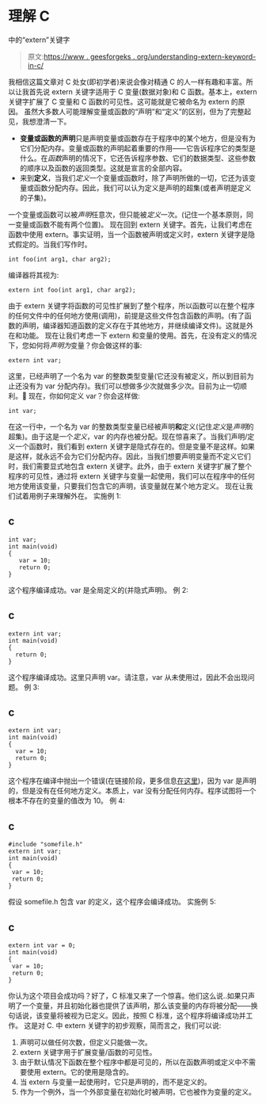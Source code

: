 # 理解 C

中的“extern”关键字

> 原文:[https://www . geesforgeks . org/understanding-extern-keyword-in-c/](https://www.geeksforgeeks.org/understanding-extern-keyword-in-c/)

我相信这篇文章对 C 处女(即初学者)来说会像对精通 C 的人一样有趣和丰富。所以让我首先说 extern 关键字适用于 C 变量(数据对象)和 C 函数。基本上，extern 关键字扩展了 C 变量和 C 函数的可见性。这可能就是它被命名为 extern 的原因。
虽然大多数人可能理解变量或函数的“声明”和“定义”的区别，但为了完整起见，我想澄清一下。

*   **变量或函数的声明**只是声明变量或函数存在于程序中的某个地方，但是没有为它们分配内存。变量或函数的声明起着重要的作用——它告诉程序它的类型是什么。在*函数*声明的情况下，它还告诉程序参数、它们的数据类型、这些参数的顺序以及函数的返回类型。这就是宣言的全部内容。
*   来到**定义**，当我们*定义*一个变量或函数时，除了声明所做的一切，它还为该变量或函数分配内存。因此，我们可以认为定义是声明的超集(或者声明是定义的子集)。

一个变量或函数可以被*声明*任意次，但只能被*定义*一次。(记住一个基本原则，同一变量或函数不能有两个位置)。
现在回到 extern 关键字。首先，让我们考虑在函数中使用 extern。事实证明，当一个函数被声明或定义时，extern 关键字是隐式假定的。当我们写作时。

```
int foo(int arg1, char arg2);

```

编译器将其视为:

```
extern int foo(int arg1, char arg2);

```

由于 extern 关键字将函数的可见性扩展到了整个程序，所以函数可以在整个程序的任何文件中的任何地方使用(调用)，前提是这些文件包含函数的声明。(有了函数的声明，编译器知道函数的定义存在于其他地方，并继续编译文件)。这就是外在和功能。
现在让我们考虑一下 extern 和变量的使用。首先，在没有定义的情况下，您如何将*声明为*变量？你会做这样的事:

```
extern int var;

```

这里，已经声明了一个名为 var 的整数类型变量(它还没有被定义，所以到目前为止还没有为 var 分配内存)。我们可以想做多少次就做多少次。目前为止一切顺利。🙂
现在，你如何定义 var？你会这样做:

```
int var;

```

在这一行中，一个名为 var 的整数类型变量已经被声明**和**定义(记住*定义*是*声明*的超集)。由于这是一个*定义*，var 的内存也被分配。现在惊喜来了。当我们声明/定义一个函数时，我们看到 extern 关键字是隐式存在的。但是变量不是这样。如果是这样，就永远不会为它们分配内存。因此，当我们想要声明变量而不定义它们时，我们需要显式地包含 extern 关键字。此外，由于 extern 关键字扩展了整个程序的可见性，通过将 extern 关键字与变量一起使用，我们可以在程序中的任何地方使用该变量，只要我们包含它的声明，该变量就在某个地方定义。
现在让我们试着用例子来理解外在。
实施例 1:

## c

```
int var;
int main(void)
{
   var = 10;
   return 0;
}
```

这个程序编译成功。var 是全局定义的(并隐式声明)。
例 2:

## c

```
extern int var;
int main(void)
{
  return 0;
}
```

这个程序编译成功。这里只声明 var。请注意，var 从未使用过，因此不会出现问题。
例 3:

## c

```
extern int var;
int main(void)
{
  var = 10;
  return 0;
}
```

这个程序在编译中抛出一个错误(在链接阶段，更多信息[在这里](https://www.geeksforgeeks.org/internal-linkage-external-linkage-c/))，因为 var 是声明的，但是没有在任何地方定义。本质上，var 没有分配任何内存。程序试图将一个根本不存在的变量的值改为 10。
例 4:

## c

```
#include "somefile.h"
extern int var;
int main(void)
{
 var = 10;
 return 0;
}
```

假设 somefile.h 包含 var 的定义，这个程序会编译成功。
实施例 5:

## c

```
extern int var = 0;
int main(void)
{
 var = 10;
 return 0;
}
```

你认为这个项目会成功吗？好了，C 标准又来了一个惊喜。他们这么说..如果只声明了一个变量，并且初始化器也提供了该声明，那么该变量的内存将被分配——换句话说，该变量将被视为已定义。因此，按照 C 标准，这个程序将编译成功并工作。
这是对 C.
中 extern 关键字的初步观察，简而言之，我们可以说:

1.  声明可以做任何次数，但定义只能做一次。
2.  extern 关键字用于扩展变量/函数的可见性。
3.  由于默认情况下函数在整个程序中都是可见的，所以在函数声明或定义中不需要使用 extern。它的使用是隐含的。
4.  当 extern 与变量一起使用时，它只是声明的，而不是定义的。
5.  作为一个例外，当一个外部变量在初始化时被声明，它也被作为变量的定义。